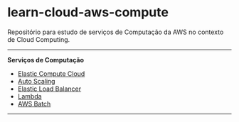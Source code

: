 # learn-cloud-aws-compute

Repositório para estudo de serviços de Computação da AWS no contexto de Cloud Computing.

---

**Serviços de Computação**

* [Elastic Compute Cloud](./ec2/)
* [Auto Scaling](./auto_scaling/)
* [Elastic Load Balancer](./elb/)
* [Lambda](./lambda/)
* [AWS Batch](./batch/)

---